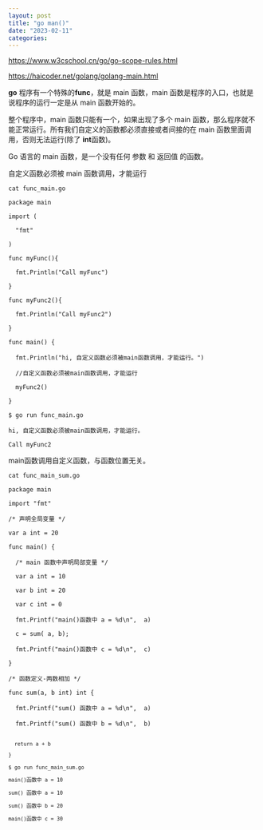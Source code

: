 ```yaml
---
layout: post
title: "go man()"
date: "2023-02-11"
categories: 
---
```

<p><a href="https://www.w3cschool.cn/go/go-scope-rules.html">https://www.w3cschool.cn/go/go-scope-rules.html</a></p>

<p><a href="https://haicoder.net/golang/golang-main.html">https://haicoder.net/golang/golang-main.html</a></p>

<p><strong>go</strong> 程序有一个特殊的<strong>func</strong>，就是 main 函数，main 函数是程序的入口，也就是说程序的运行一定是从 main 函数开始的。</p>

<p>整个程序中，main 函数只能有一个，如果出现了多个 main 函数，那么程序就不能正常运行。所有我们自定义的函数都必须直接或者间接的在 main 函数里面调用，否则无法运行(除了 <strong>int</strong>函数)。</p>

<p>Go 语言的 main 函数，是一个没有任何 参数 和 返回值 的函数。</p>

<p>自定义函数必须被 main 函数调用，才能运行</p>

<pre>
<code>cat func_main.go

package main

import (

&nbsp; &quot;fmt&quot;

)

func myFunc(){

&nbsp; fmt.Println(&quot;Call myFunc&quot;)

}

func myFunc2(){

&nbsp; fmt.Println(&quot;Call myFunc2&quot;)

}

func main() {

&nbsp; fmt.Println(&quot;hi, 自定义函数必须被main函数调用，才能运行。&quot;)

&nbsp; //自定义函数必须被main函数调用，才能运行

&nbsp; myFunc2()

}</code></pre>

<pre>
<code>$ go run func_main.go

hi, 自定义函数必须被main函数调用，才能运行。

Call myFunc2</code></pre>

<p>main函数调用自定义函数，与函数位置无关。</p>

<pre>
<code>cat func_main_sum.go

package main

import &quot;fmt&quot;

/* 声明全局变量 */

var a int = 20

func main() {

&nbsp; /* main 函数中声明局部变量 */

&nbsp; var a int = 10

&nbsp; var b int = 20

&nbsp; var c int = 0

&nbsp; fmt.Printf(&quot;main()函数中 a = %d\n&quot;,&nbsp; a)

&nbsp; c = sum( a, b);

&nbsp; fmt.Printf(&quot;main()函数中 c = %d\n&quot;,&nbsp; c)

}

/* 函数定义-两数相加 */

func sum(a, b int) int {

&nbsp; fmt.Printf(&quot;sum() 函数中 a = %d\n&quot;,&nbsp; a)

&nbsp; fmt.Printf(&quot;sum() 函数中 b = %d\n&quot;,&nbsp; b)

</code></pre>

<p><code><code>&nbsp; return a + b<br />
}</code></code></p>

<pre>
<code><code>$ go run func_main_sum.go

main()函数中 a = 10

sum() 函数中 a = 10

sum() 函数中 b = 20

main()函数中 c = 30</code></code></pre>

<p><code>&nbsp;</code></p>

<p><code>&nbsp;</code></p>

<p><code>&nbsp;</code></p>

